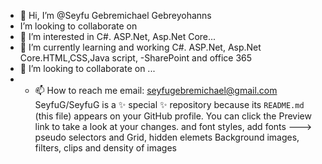 - 👋 Hi, I’m @Seyfu  Gebremichael Gebreyohanns
- I’m looking to collaborate on 
- 👀 I’m interested in  C#. ASP.Net, Asp.Net Core...
- 🌱 I’m currently learning and working C#. ASP.Net, Asp.Net Core.HTML,CSS,Java script, 
-SharePoint and office 365
- 💞️ I’m looking to collaborate on ...
- - 📫 How to reach me email: seyfugebremichael@gmail.com
SeyfuG/SeyfuG is a ✨ special ✨ repository because its `README.md` (this file) appears on your GitHub profile.
You can click the Preview link to take a look at your changes. and font styles, add fonts
--->
pseudo selectors and Grid, hidden elemets
Background images, filters, clips and density of images
